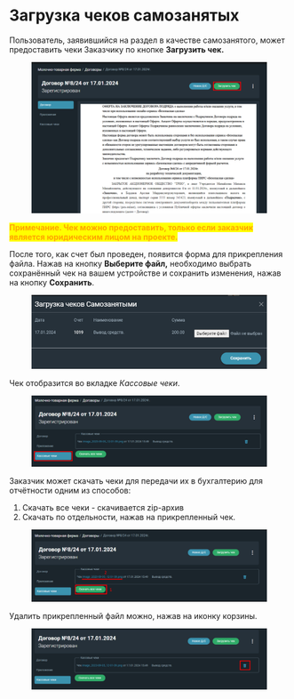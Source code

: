# Загрузка чеков самозанятых

Пользователь, заявившийся на раздел в качестве самозанятого, может предоставить чеки Заказчику по кнопке **Загрузить чек.**

<figure><img src="../gitbook/assets/image (497).png" alt=""><figcaption></figcaption></figure>

<mark style="color:orange;">**Примечание. Чек можно предоставить, только если заказчик является юридическим лицом на проекте.**</mark>

После того, как счет был проведен, появится форма для прикрепления файла. Нажав на кнопку **Выберите файл,** необходимо выбрать сохранённый чек на вашем устройстве и сохранить изменения, нажав на кнопку **Сохранить**.

<figure><img src="../gitbook/assets/image (498).png" alt=""><figcaption></figcaption></figure>

Чек отобразится во вкладке _Кассовые чеки_.

<figure><img src="../gitbook/assets/image (496).png" alt=""><figcaption></figcaption></figure>

Заказчик может скачать чеки для передачи их в бухгалтерию для отчётности одним из способов:

1. Скачать все чеки - скачивается zip-архив
2. Скачать по отдельности, нажав на прикрепленный чек.

<figure><img src="../gitbook/assets/image (494).png" alt=""><figcaption></figcaption></figure>

Удалить прикрепленный файл можно, нажав на иконку корзины.

<figure><img src="../gitbook/assets/image (495).png" alt=""><figcaption></figcaption></figure>
